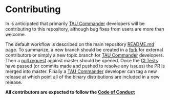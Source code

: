 # Contributing

In is anticipated that primarily [TAU Commander] developers will be contributing to this repository, although bug fixes from users are more than welcome.

The default workflow is described on the main repository [README.md] page.
To summarize, a new branch should be created in a [fork] for external contributors or simply a new topic branch for [TAU Commander] developers.
Then a [pull request] against master should be opened.
Once the [CI Tests] have passed (or commits made and pushed to resolve any issues) the PR is merged into master.
Finally a [TAU Commander] developer can tag a new release at which point all of the binary distributions are included in a new release.

__All contributors are expected to follow the [Code of Conduct]__

[TAU Commander]: https://github.com/ParaToolsInc/taucmdr
[README.md]: https://github.com/ParaToolsInc/CommanderConda#readme
[pull request]: https://github.com/ParaToolsInc/CommanderConda/compare
[CI Tests]: https://github.com/ParaToolsInc/CommanderConda/actions
[fork]: https://github.com/ParaToolsInc/CommanderConda/fork
[Code of Conduct]: https://github.com/ParaToolsInc/CommanderConda/blob/master/CODE_OF_CONDUCT.md
